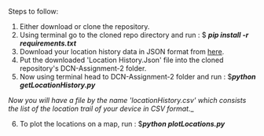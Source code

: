Steps to follow:

1) Either download or clone the repository.
2) Using terminal go to the cloned repo directory and run : $ _**pip install -r requirements.txt**_ 
3) Download your location history data in JSON format from [here](https://takeout.google.com/).
4) Put the downloaded 'Location History.Json' file into the cloned repository's DCN-Assignment-2 folder.
5) Now using terminal head to DCN-Assignment-2 folder and run : $_**python getLocationHistory.py**_

 _Now you will have a file by the name 'locationHistory.csv' which consists the list of the location trail of your device in CSV format.__
 
6) To plot the locations on a map, run : $_**python plotLocations.py**_
